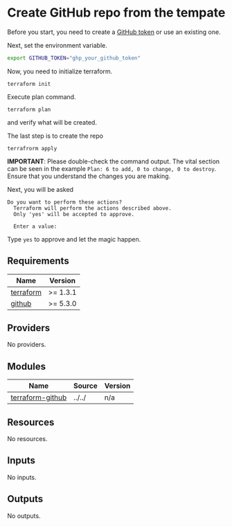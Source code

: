 # Create GitHub repo from the tempate

Before you start, you need to create a [GitHub token](https://docs.github.com/en/authentication/keeping-your-account-and-data-secure/creating-a-personal-access-token) or use an existing one.

Next, set the environment variable.

```bash
export GITHUB_TOKEN="ghp_your_github_token"
```

Now, you need to initialize terraform.

```shell
terraform init
```

Execute plan command.

```shell
terraform plan
```

and verify what will be created.

The last step is to create the repo

```shell
terrafrorm apply
```

**IMPORTANT**: Please double-check the command output. The vital section can be seen in the example `Plan: 6 to add, 0 to change, 0 to destroy`. Ensure that you understand the changes you are making.

Next, you will be asked

```shell
Do you want to perform these actions?
  Terraform will perform the actions described above.
  Only 'yes' will be accepted to approve.

  Enter a value:
```

Type `yes` to approve and let the magic happen.

<!-- BEGIN_TF_DOCS -->
## Requirements

| Name | Version |
|------|---------|
| <a name="requirement_terraform"></a> [terraform](#requirement\_terraform) | >= 1.3.1 |
| <a name="requirement_github"></a> [github](#requirement\_github) | >= 5.3.0 |

## Providers

No providers.

## Modules

| Name | Source | Version |
|------|--------|---------|
| <a name="module_terraform-github"></a> [terraform-github](#module\_terraform-github) | ../../ | n/a |

## Resources

No resources.

## Inputs

No inputs.

## Outputs

No outputs.
<!-- END_TF_DOCS -->
